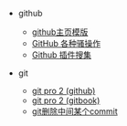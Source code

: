 - github
  - [github主页模版](https://github.com/qmsggg/qmsggg_others/issues/1)
  - [GitHub 各种骚操作](https://github.com/qmsggg/qmsggg_BlogCollect/issues/19)
  - [Github 插件搜集](https://github.com/qmsggg/qmsggg_BlogCollect/issues/23)

- git
  - [git pro 2 (github)](https://github.com/bingohuang/progit2-gitbook)
  - [git pro 2 (gitbook)](https://bingohuang.gitbooks.io/progit2/content/)
  - [git删除中间某个commit](https://github.com/qmsggg/qmsggg_others/blob/master/git/git_drop_middle_sb_commit.md)
